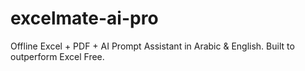 # excelmate-ai-pro
Offline Excel + PDF + AI Prompt Assistant in Arabic &amp; English. Built to outperform Excel Free.
